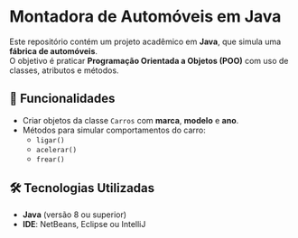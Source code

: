 # Montadora de Automóveis em Java

Este repositório contém um projeto acadêmico em **Java**, que simula uma **fábrica de automóveis**.  
O objetivo é praticar **Programação Orientada a Objetos (POO)** com uso de classes, atributos e métodos.

## 🚗 Funcionalidades
- Criar objetos da classe `Carros` com **marca**, **modelo** e **ano**.
- Métodos para simular comportamentos do carro:
  - `ligar()`
  - `acelerar()`
  - `frear()`

## 🛠️ Tecnologias Utilizadas
- **Java** (versão 8 ou superior)
- **IDE**: NetBeans, Eclipse ou IntelliJ
